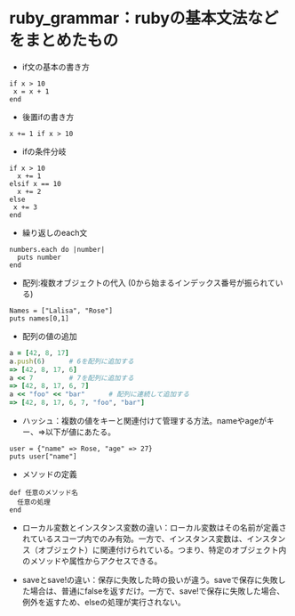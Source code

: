 # ruby_grammar：rubyの基本文法などをまとめたもの

* if文の基本の書き方
 ```
 if x > 10 
  x = x + 1
 end
 ```

* 後置ifの書き方
```
x += 1 if x > 10
```

* ifの条件分岐
```
if x > 10
  x += 1
elsif x == 10
  x += 2
else
 x += 3
end
```

* 繰り返しのeach文
```
numbers.each do |number|
  puts number
end
```

* 配列:複数オブジェクトの代入 (0から始まるインデックス番号が振られている)
```
Names = ["Lalisa", "Rose"]
puts names[0,1]
```

* 配列の値の追加
``` sample.rb
a = [42, 8, 17]
a.push(6)      # 6を配列に追加する
=> [42, 8, 17, 6]
a << 7         # 7を配列に追加する
=> [42, 8, 17, 6, 7]
a << "foo" << "bar"      # 配列に連続して追加する
=> [42, 8, 17, 6, 7, "foo", "bar"]
```

* ハッシュ：複数の値をキーと関連付けて管理する方法。nameやageがキー、=>以下が値にあたる。
```
user = {"name" => Rose, "age" => 27}
puts user["name"]
```

* メソッドの定義
```
def 任意のメソッド名
  任意の処理
end
```
* ローカル変数とインスタンス変数の違い：ローカル変数はその名前が定義されているスコープ内でのみ有効。一方で、インスタンス変数は、インスタンス（オブジェクト）に関連付けられている。つまり、特定のオブジェクト内のメソッドや属性からアクセスできる。

* saveとsave!の違い：保存に失敗した時の扱いが違う。saveで保存に失敗した場合は、普通にfalseを返すだけ。一方で、save!で保存に失敗した場合、例外を返すため、elseの処理が実行されない。
